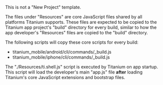 
This is not a "New Project" template.

The files under "Resources" are core JavaScript files shared by all platforms Titanium supports. These files are expected to be copied to the Titanium app project's "build" directory for every build, similar to how the app developer's "Resources" files are copied to the "build" directory.

The following scripts will copy these core scripts for every build:
- titanium_mobile/android/cli/commands/_build.js
- titanium_mobile/iphone/cli/commands/_build.js

The "./Resources/ti.shell.js" script is executed by Titanium on app startup. This script will load the developer's main "app.js" file **after** loading Titanium's core JavaScript extensions and bootstrap files.
